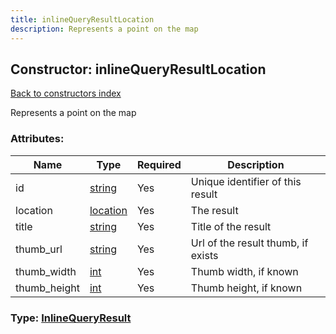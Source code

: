 ```yaml
---
title: inlineQueryResultLocation
description: Represents a point on the map
---
```

## Constructor: inlineQueryResultLocation  
[Back to constructors index](index.md)



Represents a point on the map

### Attributes:

| Name     |    Type       | Required | Description |
|----------|---------------|----------|-------------|
|id|[string](../types/string.md) | Yes|Unique identifier of this result|
|location|[location](../types/location.md) | Yes|The result|
|title|[string](../types/string.md) | Yes|Title of the result|
|thumb\_url|[string](../types/string.md) | Yes|Url of the result thumb, if exists|
|thumb\_width|[int](../types/int.md) | Yes|Thumb width, if known|
|thumb\_height|[int](../types/int.md) | Yes|Thumb height, if known|



### Type: [InlineQueryResult](../types/InlineQueryResult.md)


